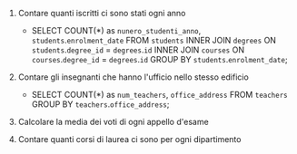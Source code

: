 1. Contare quanti iscritti ci sono stati ogni anno
    - SELECT COUNT(*) as `nunero_studenti_anno`, `students`.`enrolment_date` FROM `students` INNER JOIN `degrees` ON `students`.`degree_id` = `degrees`.`id` INNER JOIN `courses` ON `courses`.`degree_id` = `degrees`.`id` GROUP BY `students`.`enrolment_date`;

2. Contare gli insegnanti che hanno l'ufficio nello stesso edificio
    - SELECT COUNT(*) as `num_teachers`, `office_address` FROM `teachers` GROUP BY `teachers`.`office_address`;

3. Calcolare la media dei voti di ogni appello d'esame

4. Contare quanti corsi di laurea ci sono per ogni dipartimento